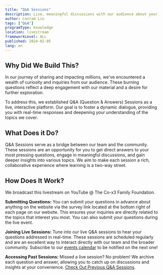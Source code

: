 ```yaml
---
title: "Q&A Sessions"
description: Live, meaningful discussions with our audience about your burning questions.
author: Conrad Lin
tags: ["Q&A"]
programType: knowledge
location: livestream
frameworkLevel: ALL
published: 2024-02-05
lang: en
---
```



## Why Did We Build This?

In our journey of sharing and impacting millions, we've encountered a wealth of curiosity and inquiries from our audience. These burning questions reflect a deep engagement with our material and a desire for further exploration.

To address this, we established Q&A (Question & Answers) Sessions as a live, interactive platform. Our goal is to foster a dynamic dialogue, providing you with real-time responses and deepening your understanding of the topics we cover.

## What Does it Do?

Q&A Sessions serve as a bridge between our team and the community. These sessions are an opportunity for you to get direct answers to your most pressing questions, engage in meaningful discussions, and gain deeper insights into various topics. We aim to make each session a rich, collaborative experience where learning is a two-way street.

## How Does It Work?

We broadcast this livestream on YouTube @ The Co-x3 Family Foundation.

**Submitting Questions:** You can submit your questions in advance about anything on the website via the survey link located at the bottom right of each page on our website. This ensures your inquiries are directly related to the topics that interest you most. You can also submit your questions during the live event.

**Joining Live Sessions:** Tune into our live Q&A sessions to hear your questions addressed in real-time. These sessions are scheduled regularly and are an excellent way to interact directly with our team and the broader community. Subscribe to our [events calendar](https://calendar.google.com/calendar/embed?src=c_d427ef39a3ef05c0e4ddd087ee8e3974e4537a8569f2676d2ef32e2f820d10e9%40group.calendar.google.com) to be notified on the next one!

**Accessing Past Sessions:** Missed a live session? No problem! We archive each question and answer, allowing you to catch up on discussions and insights at your convenience. [Check Out Previous Q&A Sessions](/unlock-your-potential/programs?tags=q&a).